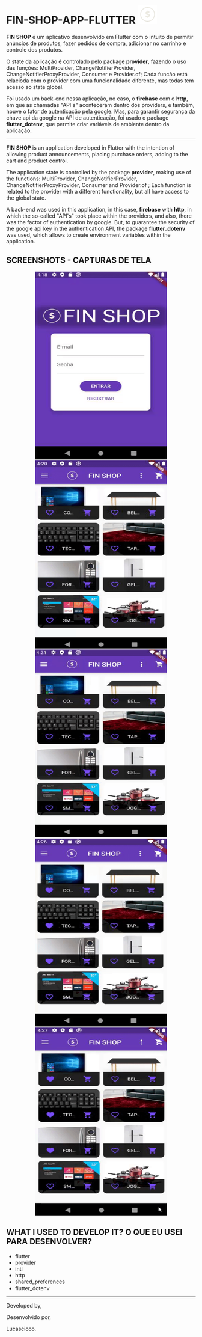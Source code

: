 # FIN-SHOP-APP-FLUTTER  <img src="assets/images/icon.png" width=50 height=50>

**FIN SHOP** é um aplicativo desenvolvido em Flutter com o intuito de permitir anúncios de produtos, fazer pedidos de compra, adicionar no carrinho e controle dos produtos.

O state da aplicação é controlado pelo package **provider**, fazendo o uso das funções: MultiProvider, ChangeNotifierProvider, ChangeNotifierProxyProvider, Consumer e Provider.of<Provider>; Cada funcão está relacioda com o provider com uma funcionalidade diferente, mas todas tem acesso ao state global.
  
Foi usado um back-end nessa aplicação, no caso, o **firebase** com o **http**, em que as chamadas "API's" aconteceram dentro dos providers, e também, houve o fator de autenticação pela google. Mas, para garantir segurança da chave api da google na API de autenticação, foi usado o package **flutter_dotenv**, que permite criar variáveis de ambiente dentro da aplicação.

<hr/>

**FIN SHOP** is an application developed in Flutter with the intention of allowing product announcements, placing purchase orders, adding to the cart and product control.

The application state is controlled by the package **provider**, making use of the functions: MultiProvider, ChangeNotifierProvider, ChangeNotifierProxyProvider, Consumer and Provider.of <Provider>; Each function is related to the provider with a different functionality, but all have access to the global state.
  
A back-end was used in this application, in this case, **firebase** with **http**, in which the so-called "API's" took place within the providers, and also, there was the factor of authentication by google. But, to guarantee the security of the google api key in the authentication API, the package **flutter_dotenv** was used, which allows to create environment variables within the application. 

## SCREENSHOTS - CAPTURAS DE TELA 

<p align=center> 
    <span>
        <img src="assets/screenshots/page1.gif" width=350 height=500/>
        <img src="assets/screenshots/page2.gif" width=350 height=500/>
    </span>
    <br/>
    <span>
        <img src="assets/screenshots/page3.gif" width=350 height=500/>
        <img src="assets/screenshots/page4.gif" width=350 height=500/>
    </span>
    <br/>
    <span>
        <img src="assets/screenshots/page5.gif" width=350 height=500/>
    </span>
</p>



## WHAT I USED TO DEVELOP IT? O QUE EU USEI PARA DESENVOLVER? 

- flutter
- provider
- intl
- http
- shared_preferences
- flutter_dotenv

<hr/>

Developed by,

Desenvolvido por,

Lucascicco.
